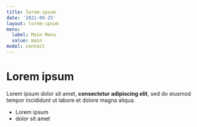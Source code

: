 ```yaml
---
title: lorem-ipsum
date: '2021-09-25'
layout: lorem-ipsum
menu:
  label: Main Menu
  value: main
model: contact
---
```

# Lorem ipsum

Lorem ipsum dolor sit amet, **consectetur adipiscing elit**, sed do eiusmod tempor incididunt ut labore et dolore magna aliqua.

- Lorem ipsum
- dolor sit amet
